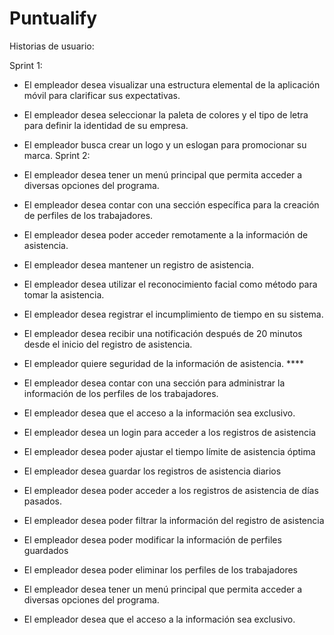# Puntualify

Historias de usuario:

Sprint 1:

* El empleador desea visualizar una estructura elemental de la aplicación móvil para clarificar sus expectativas.
* El empleador desea seleccionar la paleta de colores y el tipo de letra para definir la identidad de su empresa.
* El empleador busca crear un logo y un eslogan para promocionar su marca.
Sprint 2:

* El empleador desea tener un menú principal que permita acceder a diversas opciones del programa.

* El empleador desea contar con una sección específica para la creación de perfiles de los trabajadores.

* El empleador desea poder acceder remotamente a la información de asistencia.

* El empleador desea mantener un registro de asistencia.

* El empleador desea utilizar el reconocimiento facial como método para tomar la asistencia.

* El empleador desea registrar el incumplimiento de tiempo en su sistema.

* El empleador desea recibir una notificación después de 20 minutos desde el inicio del registro de asistencia.

* El empleador quiere seguridad de la información de asistencia. ****

* El empleador desea contar con una sección para administrar la información de los perfiles de los trabajadores.

* El empleador desea que el acceso a la información sea exclusivo.

* El empleador desea un login para acceder a los registros de asistencia

* El empleador desea poder ajustar el tiempo límite de asistencia óptima

* El empleador desea guardar los registros de asistencia diarios

* El empleador desea poder acceder a los registros de asistencia de días pasados.

* El empleador desea poder filtrar la información del registro de asistencia

* El empleador desea poder modificar la información de perfiles guardados

* El empleador desea poder eliminar los perfiles de los trabajadores

* El empleador desea tener un menú principal que permita acceder a diversas opciones del programa.

* El empleador desea que el acceso a la información sea exclusivo.





